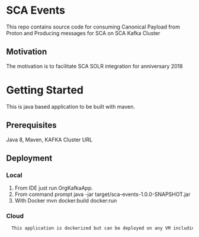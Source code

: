 # SCA Events

This repo contains source code for consuming Canonical Payload from Proton and Producing messages for SCA on SCA Kafka Cluster

## Motivation ##

The motivation is to facilitate SCA SOLR integration for anniversary 2018

# Getting Started ##

This is java based application to be built with maven.

## Prerequisites

Java 8, Maven, KAFKA Cluster URL


 ## Deployment

 ### Local

 1. From IDE just run OrgKafkaApp.
 2. From command prompt java -jar target/sca-events-1.0.0-SNAPSHOT.jar
 3. With Docker mvn docker:build docker:run


 ### Cloud

```html
  This application is dockerized but can be deployed on any VM including AWS beanstalk.
```
